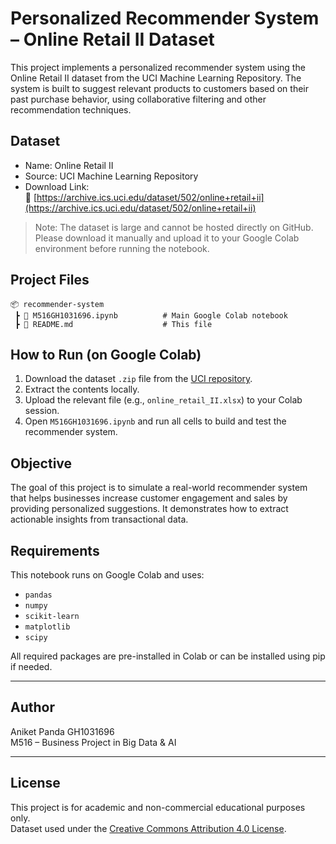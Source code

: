 # Personalized Recommender System – Online Retail II Dataset

This project implements a personalized recommender system using the Online Retail II dataset from the UCI Machine Learning Repository. The system is built to suggest relevant products to customers based on their past purchase behavior, using collaborative filtering and other recommendation techniques.


## Dataset

- Name: Online Retail II  
- Source: UCI Machine Learning Repository  
- Download Link:  
  🔗 [https://archive.ics.uci.edu/dataset/502/online+retail+ii](https://archive.ics.uci.edu/dataset/502/online+retail+ii)

> Note: The dataset is large and cannot be hosted directly on GitHub.  
> Please download it manually and upload it to your Google Colab environment before running the notebook.


## Project Files

```
📦 recommender-system
 ┣ 📓 M516GH1031696.ipynb          # Main Google Colab notebook
 ┣ 📄 README.md                    # This file
```


## How to Run (on Google Colab)

1. Download the dataset `.zip` file from the [UCI repository](https://archive.ics.uci.edu/dataset/502/online+retail+ii).
2. Extract the contents locally.
3. Upload the relevant file (e.g., `online_retail_II.xlsx`) to your Colab session.
4. Open `M516GH1031696.ipynb` and run all cells to build and test the recommender system.



## Objective

The goal of this project is to simulate a real-world recommender system that helps businesses increase customer engagement and sales by providing personalized suggestions. It demonstrates how to extract actionable insights from transactional data.


## Requirements

This notebook runs on Google Colab and uses:

- `pandas`
- `numpy`
- `scikit-learn`
- `matplotlib`
- `scipy`

All required packages are pre-installed in Colab or can be installed using pip if needed.

---

## Author

Aniket Panda 
GH1031696  
M516 – Business Project in Big Data & AI

---

## License

This project is for academic and non-commercial educational purposes only.  
Dataset used under the [Creative Commons Attribution 4.0 License](https://creativecommons.org/licenses/by/4.0/).
